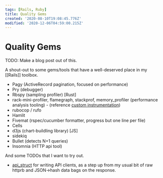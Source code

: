 ```yaml
---
tags: [Rails, Ruby]
title: Quality Gems
created: '2020-08-10T19:08:45.776Z'
modified: '2020-12-06T04:59:00.215Z'
---
```


# Quality Gems

TODO: Make a blog post out of this.

A shout-out to some gems/tools that have a well-deserved place in my [[Rails]] toolbox.

-	Pagy (ActiveRecord pagination, focused on performance)
-	Pry (debugger)
-	Rbspy (sampling profiler) [Rust]
-	rack-mini-profiler, flamegraph, stackprof, memory_profiler (performance analysis tooling) - (reference [custom instrumentation](https://samsaffron.com/archive/2013/03/19/flame-graphs-in-ruby-miniprofiler))
-	rubocop / rufo
-	Hamlit
- Fivemat (rspec/cucumber formatter, progress but one line per file)
-	Cells
-	d3js (chart-buildling library) [JS]
-	sidekiq
-	Bullet (detects N+1 queries)
-	Insomnia (HTTP api tool)

And some TODOs that I want to try out.

- [api_struct](https://github.com/rubygarage/api_struct) for writing API clients, as a step up from my usual bit of raw httprb and JSON->hash data bags on the response.


